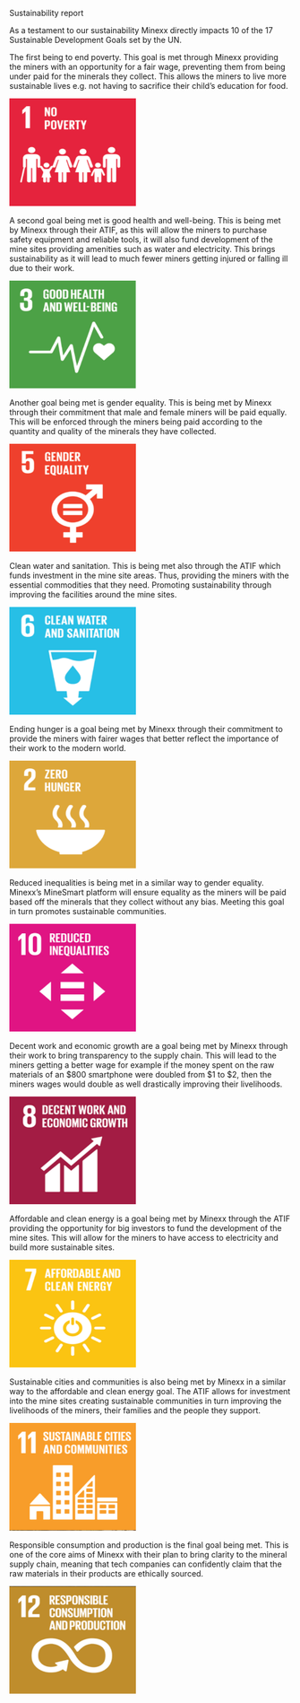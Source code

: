 Sustainability report

As a testament to our sustainability Minexx directly impacts 10 of the 17 Sustainable Development Goals set by the UN.

The first being to end poverty. This goal is met through Minexx providing the miners with an opportunity for a fair wage, preventing them from being under paid for the minerals they collect. This allows the miners to live more sustainable lives e.g. not having to sacrifice their child’s education for food.

<img src="../docs/images/goal1.png" width="226" height="192">

A second goal being met is good health and well-being. This is being met by Minexx through their ATIF, as this will allow the miners to purchase safety equipment and reliable tools, it will also fund development of the mine sites providing amenities such as water and electricity. This brings sustainability as it will lead to much fewer miners getting injured or falling ill due to their work.

<img src="../docs/images/goal3.png" width="226" height="192">

Another goal being met is gender equality. This is being met by Minexx through their commitment that male and female miners will be paid equally. This will be enforced through the miners being paid according to the quantity and quality of the minerals they have collected.

<img src="../docs/images/goal5.png" width="226" height="192">

Clean water and sanitation. This is being met also through the ATIF which funds investment in the mine site areas. Thus, providing the miners with the essential commodities that they need. Promoting sustainability through improving the facilities around the mine sites.

<img src="../docs/images/goal6.png" width="226" height="192">

Ending hunger is a goal being met by Minexx through their commitment to provide the miners with fairer wages that better reflect the importance of their work to the modern world.  

<img src="../docs/images/goal2.png" width="226" height="192">

Reduced inequalities is being met in a similar way to gender equality. Minexx’s MineSmart platform will ensure equality as the miners will be paid based off the minerals that they collect without any bias. Meeting this goal in turn promotes sustainable communities. 

<img src="../docs/images/goal10.png" width="226" height="192">

Decent work and economic growth are a goal being met by Minexx through their work to bring transparency to the supply chain. This will lead to the miners getting a better wage for example if the money spent on the raw materials of an $800 smartphone were doubled from $1 to $2, then the miners wages would double as well drastically improving their livelihoods.

<img src="../docs/images/goal8.png" width="226" height="192">

Affordable and clean energy is a goal being met by Minexx through the ATIF providing the opportunity for big investors to fund the development of the mine sites. This will allow for the miners to have access to electricity and build more sustainable sites.

<img src="../docs/images/goal7.png" width="226" height="192">

Sustainable cities and communities is also being met by Minexx in a similar way to the affordable and clean energy goal. The ATIF allows for investment into the mine sites creating sustainable communities in turn improving the livelihoods of the miners, their families and the people they support.  

<img src="../docs/images/goal11.png" width="226" height="192">

Responsible consumption and production is the final goal being met. This is one of the core aims of Minexx with their plan to bring clarity to the mineral supply chain, meaning that tech companies can confidently claim that the raw materials in their products are ethically sourced. 

<img src="../docs/images/goal12.png" width="226" height="192">
